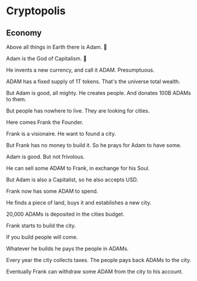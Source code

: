 # Cryptopolis

## Economy

Above all things in Earth there is Adam. :raised_hands:

Adam is the God of Capitalism. :money_with_wings:

He invents a new currency, and call it ADAM. Presumptuous.

ADAM has a fixed supply of 1T tokens. That's the universe total wealth.

But Adam is good, all mighty. He creates people. And donates 100B ADAMs to them.

But people has nowhere to live. They are looking for cities.

Here comes Frank the Founder.

Frank is a visionaire. He want to found a city.

But Frank has no money to build it. So he prays for Adam to have some.

Adam is good. But not frivolous.

He can sell some ADAM to Frank, in exchange for his Soul.

But Adam is also a Capitalist, so he also accepts USD.

Frank now has some ADAM to spend.

He finds a piece of land, buys it and establishes a new city.

20,000 ADAMs is deposited in the cities budget.

Frank starts to build the city.

If you build people will come.

Whatever he builds he pays the people in ADAMs.

Every year the city collects taxes. The people pays back ADAMs to the city.

Eventually Frank can withdraw some ADAM from the city to his account.
